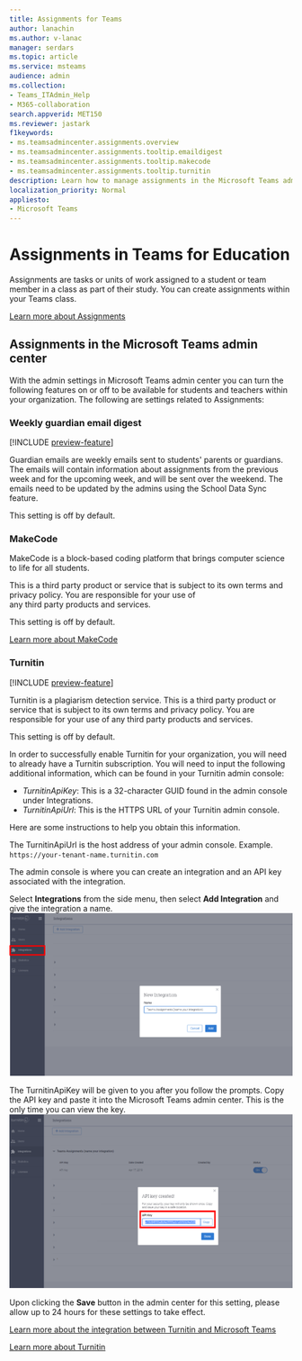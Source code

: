 ```yaml
---
title: Assignments for Teams
author: lanachin
ms.author: v-lanac
manager: serdars
ms.topic: article
ms.service: msteams
audience: admin
ms.collection: 
- Teams_ITAdmin_Help
- M365-collaboration
search.appverid: MET150
ms.reviewer: jastark
f1keywords: 
- ms.teamsadmincenter.assignments.overview
- ms.teamsadmincenter.assignments.tooltip.emaildigest
- ms.teamsadmincenter.assignments.tooltip.makecode
- ms.teamsadmincenter.assignments.tooltip.turnitin
description: Learn how to manage assignments in the Microsoft Teams admin center in Teams for Education.   
localization_priority: Normal
appliesto: 
- Microsoft Teams
---
```


# Assignments in Teams for Education

Assignments are tasks or units of work assigned to a student or team member in a class as part of their study. You can create assignments within your Teams class.

[Learn more about Assignments](https://support.office.com/article/microsoft-teams-5aa4431a-8a3c-4aa5-87a6-b6401abea114?ui=en-US&rs=en-IE&ad=IE#ID0EAABAAA=Assignments)

## Assignments in the Microsoft Teams admin center

With the admin settings in Microsoft Teams admin center you can turn the following features on or off to be available for students and teachers within your organization. The following are settings related to Assignments:

<a name="#bkemaildigest"> </a>
### Weekly guardian email digest
[!INCLUDE [preview-feature](../includes/preview-feature.md)]

Guardian emails are weekly emails sent to students' parents or guardians. The emails will contain information about assignments from the previous week and for the upcoming week, and will be sent over the weekend. The emails need to be updated by the admins using the School Data Sync feature.

This setting is off by default.

<a name="bkmakecode"> </a>
### MakeCode
MakeCode is a block-based coding platform that brings computer science to life for all students. 

This is a third party product or service that is subject to its own terms and privacy policy. You are responsible for your use of any third party products and services.

This setting is off by default.

[Learn more about MakeCode](https://www.microsoft.com/makecode)

<a name="#turnitin"> </a>
### Turnitin
[!INCLUDE [preview-feature](../includes/preview-feature.md)]

Turnitin is a plagiarism detection service. This is a third party product or service that is subject to its own terms and privacy policy. You are responsible for your use of any third party products and services.

This setting is off by default.

In order to successfully enable Turnitin for your organization, you will need to already have a Turnitin subscription. You will need to input the following additional information, which can be found in your Turnitin admin console:

  * _TurnitinApiKey_: This is a 32-character GUID found in the admin console under Integrations.
  * _TurnitinApiUrl_: This is the HTTPS URL of your Turnitin admin console.

Here are some instructions to help you obtain this information.

The TurnitinApiUrl is the host address of your admin console.
Example. `https://your-tenant-name.turnitin.com`

The admin console is where you can create an integration and an API key associated with the integration.

Select **Integrations** from the side menu, then select **Add Integration** and give the integration a name.
![Screen shot showing adding a new integration](./educationImages/Assignments_mopo_turnitin2.png)

The TurnitinApiKey will be given to you after you follow the prompts. 
Copy the API key and paste it into the Microsoft Teams admin center.  This is the only time you can view the key.
![Screen shot showing copying the API key](./educationImages/Assignments_mopo_turnitin3.png)

Upon clicking the **Save** button in the admin center for this setting, please allow up to 24 hours for these settings to take effect.

[Learn more about the integration between Turnitin and Microsoft Teams](https://www.turnitin.com/products/feedback-studio/microsoft-teams-integration)

[Learn more about Turnitin](https://www.turnitin.com/)
